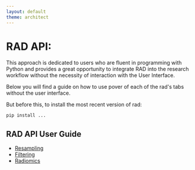 ```yaml
---
layout: default
theme: architect
---
```


# RAD API:

This approach is dedicated to users who are fluent in programming with Python and provides a great opportunity to integrate RAD into the research workflow without the necessity of interaction with the User Interface.

Below you will find a guide on how to use pover of each of the rad's tabs without the user interface.


But before this, to install the most recent version of rad:

```python
pip install ...
```

## RAD API User Guide

* [Resampling](api_prep.md)
* [Filtering](api_filt.md)
* [Radiomics](api_rad.md)
